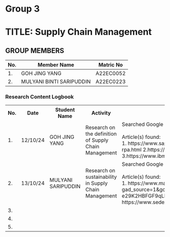 # Group 3 

# TITLE: Supply Chain Management
## GROUP MEMBERS
|No. | Member Name | Matric No|
|--|--|--|
|1. | GOH JING YANG   |A22EC0052|
|2. | MULYANI BINTI SARIPUDDIN | A22EC0223|

<div class="logbook-section">
    <h3>Research Content Logbook</h3>
    <table>
        <tr>
            <th>No.</th>
            <th>Date</th>
            <th>Student Name</th>
            <th>Activity</th>
            <th>Details</th>
        </tr>
        <tr>
            <td>1.</td>
            <td>12/10/24</td>
            <td>GOH JING YANG </td>
            <td>Research on the definition of Supply Chain Management</td>
            <td>Searched Google using keyword: 
            "Supply Chain Management"
            <br>
            <br>
            Article(s) found:
            <br>
            1. https://www.sap.com/sea/products/technology-platform/process-automation/what-is-rpa.html
            2.https://en.wikipedia.org/wiki/Supply_chain_management
            3.https://www.ibm.com/topics/supply-chain-management
            </td>
        </tr>
       <tr>
            <td>2.</td>
            <td>13/10/24</td>
            <td>MULYANI SARIPUDDIN</td>
            <td>Research on sustainability in Supply Chain Management</td>                      <td>Searched Google using keyword: 
            "Sustainability in Supply Chain Management"
            <br>
            <br> 
                Article(s) found:
            <br>
                1. https://www.maersk.com/supply-chain-logistics/management?gad_source=1&gclid=Cj0KCQjwgrO4BhC2ARIsAKQ7zUkhFRm_wt4q1HAtBpqralRLJ4uRt5wc1-e29K2HBFGF9qLKUxzn2-0aAhevEALw_wcB&gclsrc=aw.ds
                2. https://www.sedex.com/blog/what-is-supply-chain-sustainability-and-why-is-it-important/ 
            </td>
        </tr>
      <tr>
            <td>3.</td>
            <td></td>
            <td></td>
            <td></td>
            <td></td>
        </tr>
      <tr>
            <td>4.</td>
            <td></td>
            <td></td>
            <td></td>
            <td></td>
        </tr>
      <tr>
            <td>5.</td>
            <td></td>
            <td></td>
            <td></td>
            <td></td>
        </tr>
    </table>
</div>

